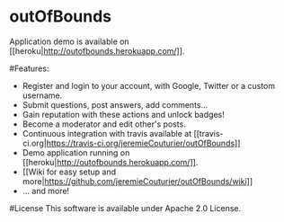 outOfBounds
======================================

Application demo is available on [[heroku|http://outofbounds.herokuapp.com/]].

#Features:
* Register and login to your account, with Google, Twitter or a custom username.
* Submit questions, post answers, add comments...
* Gain reputation with these actions and unlock badges!
* Become a moderator and edit other's posts.
* Continuous integration with travis available at [[travis-ci.org|https://travis-ci.org/jeremieCouturier/outOfBounds]]
* Demo application running on [[heroku|http://outofbounds.herokuapp.com/]].
* [[Wiki for easy setup and more|https://github.com/jeremieCouturier/outOfBounds/wiki]]
* ... and more!

#License
This software is available under Apache 2.0 License.
